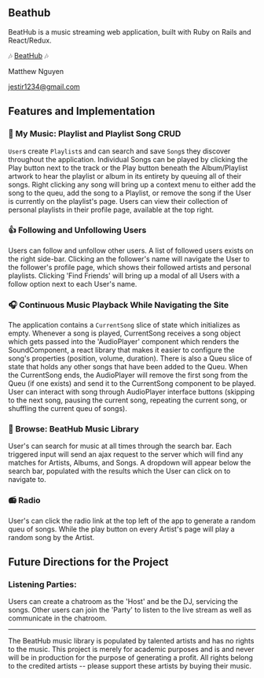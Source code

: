 ## Beathub

BeatHub is a music streaming web application, built with Ruby on Rails and React/Redux.

:notes:  [BeatHub][heroku]  :notes:

[heroku]: http://www.beathub.us/#/

Matthew Nguyen

<jestir1234@gmail.com>

## Features and Implementation

### :guitar: My Music: Playlist and Playlist Song CRUD
`User`s create `Playlist`s and can search and save `Song`s they discover throughout the application. Individual Songs can be played by clicking the Play button next to the track or the Play button beneath the Album/Playlist artwork to hear the playlist or album in its entirety by queuing all of their songs. Right clicking any song will bring up a context menu to either add the song to the queu, add the song to a Playlist, or remove the song if the User is currently on the playlist's page. Users can view their collection of personal playlists in their profile page, available at the top right.

### :thumbsup: Following and Unfollowing Users
Users can follow and unfollow other users. A list of followed users exists on the right side-bar. Clicking an the follower's name will navigate the User to the follower's profile page, which shows their followed artists and personal playlists. Clicking 'Find Friends' will bring up a modal of all Users with a follow option next to each User's name.

### :headphones: Continuous Music Playback While Navigating the Site
The application contains a `CurrentSong` slice of state which initializes as empty. Whenever a song is played, CurrentSong receives a song object which gets passed into the 'AudioPlayer' component which renders the SoundComponent, a react library that makes it easier to configure the song's properties (position, volume, duration). There is also a Queu slice of state that holds any other songs that have been added to the Queu. When the CurrentSong ends, the AudioPlayer will remove the first song from the Queu (if one exists) and send it to the CurrentSong component to be played. User can interact with song through AudioPlayer interface buttons (skipping to the next song, pausing the current song, repeating the current song, or shuffling the current queu of songs).

### :minidisc: Browse: BeatHub Music Library
User's can search for music at all times through the search bar. Each triggered input will send an ajax request to the server which will find any matches for Artists, Albums, and Songs. A dropdown will appear below the search bar, populated with the results which the User can click on to navigate to.

### :radio: Radio
User's can click the radio link at the top left of the app to generate a random queu of songs. While the play button on every Artist's page will play a random song by the Artist.

## Future Directions for the Project

### Listening Parties: 
Users can create a chatroom as the 'Host' and be the DJ, servicing the songs. Other users can join the 'Party' to listen to the live stream as well as communicate in the chatroom.

-- -- --

The BeatHub music library is populated by talented artists and has no rights to the music. This project is merely for academic purposes and is and never will be in production for the purpose of generating a profit. All rights belong to the credited artists -- please support these artists by buying their music.

[git]: https://github.com/jestir1234/

